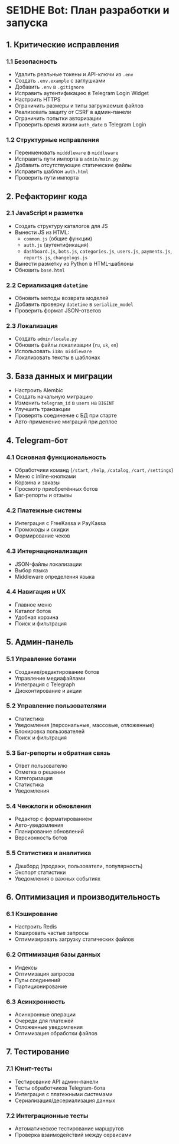 # SE1DHE Bot: План разработки и запуска

## 1. Критические исправления
### 1.1 Безопасность
- Удалить реальные токены и API-ключи из `.env`
- Создать `.env.example` с заглушками
- Добавить `.env` в `.gitignore`
- Исправить аутентификацию в Telegram Login Widget
- Настроить HTTPS
- Ограничить размеры и типы загружаемых файлов
- Реализовать защиту от CSRF в админ-панели
- Ограничить попытки авторизации
- Проверить время жизни `auth_date` в Telegram Login

### 1.2 Структурные исправления
- Переименовать `midddleware` в `middleware`
- Исправить пути импорта в `admin/main.py`
- Добавить отсутствующие статические файлы
- Исправить шаблон `auth.html`
- Проверить пути импорта

## 2. Рефакторинг кода
### 2.1 JavaScript и разметка
- Создать структуру каталогов для JS
- Вынести JS из HTML:
  - `common.js` (общие функции)
  - `auth.js` (аутентификация)
  - `dashboard.js`, `bots.js`, `categories.js`, `users.js`, `payments.js`, `reports.js`, `changelogs.js`
- Вынести разметку из Python в HTML-шаблоны
- Обновить `base.html`

### 2.2 Сериализация `datetime`
- Обновить методы возврата моделей
- Добавить проверку `datetime` в `serialize_model`
- Проверить формат JSON-ответов

### 2.3 Локализация
- Создать `admin/locale.py`
- Обновить файлы локализации (`ru`, `uk`, `en`)
- Использовать `i18n middleware`
- Локализовать тексты в шаблонах

## 3. База данных и миграции
- Настроить Alembic
- Создать начальную миграцию
- Изменить `telegram_id` в `users` на `BIGINT`
- Улучшить транзакции
- Проверять соединение с БД при старте
- Авто-применение миграций при деплое

## 4. Telegram-бот
### 4.1 Основная функциональность
- Обработчики команд (`/start`, `/help`, `/catalog`, `/cart`, `/settings`)
- Меню с inline-кнопками
- Корзина и заказы
- Просмотр приобретённых ботов
- Баг-репорты и отзывы

### 4.2 Платежные системы
- Интеграция с FreeKassa и PayKassa
- Промокоды и скидки
- Формирование чеков

### 4.3 Интернационализация
- JSON-файлы локализации
- Выбор языка
- Middleware определения языка

### 4.4 Навигация и UX
- Главное меню
- Каталог ботов
- Удобная корзина
- Поиск и фильтрация

## 5. Админ-панель
### 5.1 Управление ботами
- Создание/редактирование ботов
- Управление медиафайлами
- Интеграция с Telegraph
- Дисконтирование и акции

### 5.2 Управление пользователями
- Статистика
- Уведомления (персональные, массовые, отложенные)
- Блокировка пользователей
- Поиск и фильтрация

### 5.3 Баг-репорты и обратная связь
- Ответ пользователю
- Отметка о решении
- Категоризация
- Статистика
- Уведомления

### 5.4 Ченжлоги и обновления
- Редактор с форматированием
- Авто-уведомления
- Планирование обновлений
- Версионность ботов

### 5.5 Статистика и аналитика
- Дашборд (продажи, пользователи, популярность)
- Экспорт статистики
- Уведомления о важных событиях

## 6. Оптимизация и производительность
### 6.1 Кэширование
- Настроить Redis
- Кэшировать частые запросы
- Оптимизировать загрузку статических файлов

### 6.2 Оптимизация базы данных
- Индексы
- Оптимизация запросов
- Пулы соединений
- Партиционирование

### 6.3 Асинхронность
- Асинхронные операции
- Очереди для платежей
- Отложенные уведомления
- Оптимизация обработки файлов

## 7. Тестирование
### 7.1 Юнит-тесты
- Тестирование API админ-панели
- Тесты обработчиков Telegram-бота
- Интеграция с платежными системами
- Сериализация/десериализация данных

### 7.2 Интеграционные тесты
- Автоматическое тестирование маршрутов
- Проверка взаимодействий между сервисами


